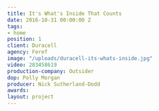 ```yaml
---
title: It's What's Inside That Counts
date: 2016-10-31 00:00:00 Z
tags:
- home
position: 1
client: Duracell
agency: Feref
image: "/uploads/duracell-its-whats-inside.jpg"
video: 283458619
production-company: Outsider
dop: Polly Morgan
producer: Nick Sutherland-Dodd
awards: 
layout: project
---
```


